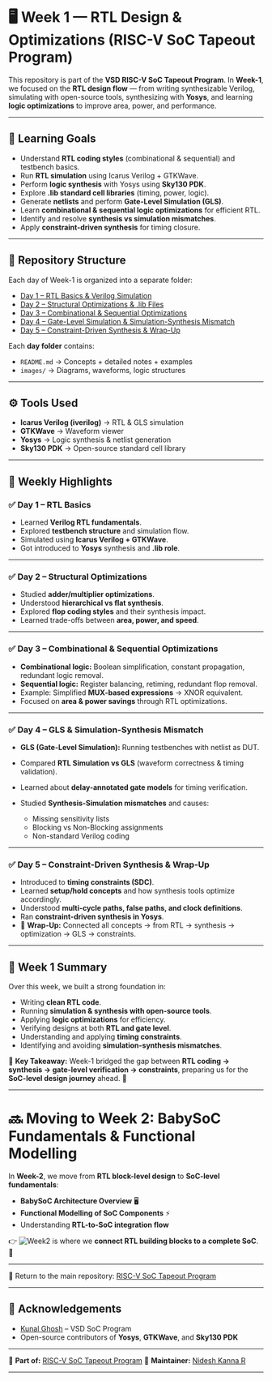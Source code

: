 
# 🖥️ Week 1 — RTL Design & Optimizations (RISC-V SoC Tapeout Program)

This repository is part of the **VSD RISC-V SoC Tapeout Program**.
In **Week-1**, we focused on the **RTL design flow** — from writing synthesizable Verilog, simulating with open-source tools, synthesizing with **Yosys**, and learning **logic optimizations** to improve area, power, and performance.

---

## 🎯 Learning Goals

* Understand **RTL coding styles** (combinational & sequential) and testbench basics.
* Run **RTL simulation** using Icarus Verilog + GTKWave.
* Perform **logic synthesis** with Yosys using **Sky130 PDK**.
* Explore **.lib standard cell libraries** (timing, power, logic).
* Generate **netlists** and perform **Gate-Level Simulation (GLS)**.
* Learn **combinational & sequential logic optimizations** for efficient RTL.
* Identify and resolve **synthesis vs simulation mismatches**.
* Apply **constraint-driven synthesis** for timing closure.

---

## 📂 Repository Structure

Each day of Week-1 is organized into a separate folder:

* [Day 1 – RTL Basics & Verilog Simulation](Day1/Readme.md)
* [Day 2 – Structural Optimizations & .lib Files](Day2/Readme.md)
* [Day 3 – Combinational & Sequential Optimizations](Day3/Readme.md)
* [Day 4 – Gate-Level Simulation & Simulation-Synthesis Mismatch](Day4/Readme.md)
* [Day 5 – Constraint-Driven Synthesis & Wrap-Up](Day5/Readme.md)

Each **day folder** contains:

* `README.md` → Concepts + detailed notes + examples
* `images/` → Diagrams, waveforms, logic structures

---

## ⚙️ Tools Used

* **Icarus Verilog (iverilog)** → RTL & GLS simulation
* **GTKWave** → Waveform viewer
* **Yosys** → Logic synthesis & netlist generation
* **Sky130 PDK** → Open-source standard cell library

---

## 📘 Weekly Highlights

### ✅ Day 1 – RTL Basics

* Learned **Verilog RTL fundamentals**.
* Explored **testbench structure** and simulation flow.
* Simulated using **Icarus Verilog + GTKWave**.
* Got introduced to **Yosys** synthesis and **.lib role**.

---

### ✅ Day 2 – Structural Optimizations

* Studied **adder/multiplier optimizations**.
* Understood **hierarchical vs flat synthesis**.
* Explored **flop coding styles** and their synthesis impact.
* Learned trade-offs between **area, power, and speed**.

---

### ✅ Day 3 – Combinational & Sequential Optimizations

* **Combinational logic:** Boolean simplification, constant propagation, redundant logic removal.
* **Sequential logic:** Register balancing, retiming, redundant flop removal.
* Example: Simplified **MUX-based expressions** → XNOR equivalent.
* Focused on **area & power savings** through RTL optimizations.

---

### ✅ Day 4 – GLS & Simulation-Synthesis Mismatch

* **GLS (Gate-Level Simulation):** Running testbenches with netlist as DUT.
* Compared **RTL Simulation vs GLS** (waveform correctness & timing validation).
* Learned about **delay-annotated gate models** for timing verification.
* Studied **Synthesis-Simulation mismatches** and causes:

  * Missing sensitivity lists
  * Blocking vs Non-Blocking assignments
  * Non-standard Verilog coding

---

### ✅ Day 5 – Constraint-Driven Synthesis & Wrap-Up

* Introduced to **timing constraints (SDC)**.
* Learned **setup/hold concepts** and how synthesis tools optimize accordingly.
* Understood **multi-cycle paths, false paths, and clock definitions**.
* Ran **constraint-driven synthesis in Yosys**.
* 📌 **Wrap-Up:** Connected all concepts → from RTL → synthesis → optimization → GLS → constraints.

---

## 📝 Week 1 Summary

Over this week, we built a strong foundation in:

* Writing **clean RTL code**.
* Running **simulation & synthesis with open-source tools**.
* Applying **logic optimizations** for efficiency.
* Verifying designs at both **RTL and gate level**.
* Understanding and applying **timing constraints**.
* Identifying and avoiding **simulation-synthesis mismatches**.

📌 **Key Takeaway:** Week-1 bridged the gap between **RTL coding → synthesis → gate-level verification → constraints**, preparing us for the **SoC-level design journey** ahead. 🚀

---

# 🔜 Moving to Week 2: BabySoC Fundamentals & Functional Modelling

In **Week-2**, we move from **RTL block-level design** to **SoC-level fundamentals**:

* **BabySoC Architecture Overview** 🖥️
* **Functional Modelling of SoC Components** ⚡
* Understanding **RTL-to-SoC integration flow**

👉 ![Week2](https://github.com/Nideshkanna/week2-research-babysoc) is where we **connect RTL building blocks to a complete SoC**. 🧩

---

🔗 Return to the main repository: [RISC-V SoC Tapeout Program](https://github.com/Nideshkanna/riscv-soc-tapeout)

---
## 🙌 Acknowledgements

* [Kunal Ghosh](https://github.com/kunalg123) – VSD SoC Program
* Open-source contributors of **Yosys**, **GTKWave**, and **Sky130 PDK**

---

📌 **Part of:** [RISC-V SoC Tapeout Program](https://github.com/Nideshkanna/riscv-soc-tapeout)
📌 **Maintainer:** [Nidesh Kanna R](https://github.com/Nideshkanna)

---
